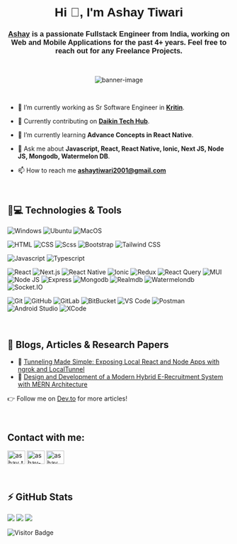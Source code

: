 <!-- Header Section -->
<h1 align="center"><font face="Arial">Hi 👋, I'm Ashay Tiwari</font></h1>
<h3 align="center"><font face="Arial"><a href="https://www.linkedin.com/in/ashay-tiwari-447604197/" target="_blank" rel="noreferrer">Ashay</a> is a passionate Fullstack Engineer from India, working on Web and Mobile Applications for the past 4+ years. Feel free to reach out for any Freelance Projects.</font></h3>

<br />
<!-- GIF -->
<p align="center">
  <img src="cozy-coding-setup-winter-evening-featuring-laptop-with-code-screen-surrounded-by-war_1053268-13267.avif" alt="banner-image" title="banner">
 </p>

 <br />

- 👀 I’m currently working as Sr Software Engineer in **<a href="https://kritin.in/" target="_blank" rel="noreferrer">Kritin</a>**.
  
- 🔭 Currently contributing on **[Daikin Tech Hub](https://apps.apple.com/in/app/daikin-tech-hub/id1533292134)**.

- 🌱 I’m currently learning **Advance Concepts in React Native**.

- 💬 Ask me about **Javascript, React, React Native, Ionic, Next JS, Node JS, Mongodb, Watermelon DB**.

- 📫 How to reach me **ashaytiwari2001@gmail.com**

<br />

## 🚀💻 Technologies & Tools

  ![Windows](https://img.shields.io/badge/Windows-blue?style=flat-square&logo=windows)
  ![Ubuntu](https://img.shields.io/badge/Ubutnu-E95420?style=flat-square&logo=ubuntu&logoColor=white)
  ![MacOS](https://img.shields.io/badge/MacOS-000000?style=flat-square&logo=macOS&logoColor=white)

  ![HTML](https://img.shields.io/badge/HTML-green?style=flat-square&logo=html5)
  ![CSS](https://img.shields.io/badge/CSS-663399?style=flat-square&logo=css)
  ![Scss](https://img.shields.io/badge/Sass-CC6699?style=flat-square&logo=sass&logoColor=white)
  ![Bootstrap](https://img.shields.io/badge/Bootstrap-7952B3?style=flat-square&logo=bootstrap&logoColor=white)
  ![Tailwind CSS](https://img.shields.io/badge/Tailwind_CSS-06B6D4?style=flat-square&logo=tailwind%20css&logoColor=white)

  ![Javascript](https://img.shields.io/badge/javascript-F7DF1E?style=flat-square&logo=javascript&logoColor=white)
  ![Typescript](https://img.shields.io/badge/javascript-3178C6?style=flat-square&logo=typescript&logoColor=white)

  ![React](https://img.shields.io/badge/React-61DAFB?style=flat-square&logo=react&logoColor=white)
  ![Next.js](https://img.shields.io/badge/Next_JS-000000?style=flat-square&logo=next.js&logoColor=white)
  ![React Native](https://img.shields.io/badge/React_Native-blue?style=flat-square&logo=react&logoColor=white)
  ![Ionic](https://img.shields.io/badge/Ionic-3880FF?style=flat-square&logo=ionic&logoColor=white)
  ![Redux](https://img.shields.io/badge/Redux-764ABC?style=flat-square&logo=redux&logoColor=white)
  ![React Query](https://img.shields.io/badge/React_Query-FF4154?style=flat-square&logo=react%20query&logoColor=white)
  ![MUI](https://img.shields.io/badge/MUI-007FFF?style=flat-square&logo=mui&logoColor=white)
  ![Node JS](https://img.shields.io/badge/Node%20JS-5FA04E?style=flat-square&logo=node.js&logoColor=white)
  ![Express](https://img.shields.io/badge/Express-000000?style=flat-square&logo=express&logoColor=white)
  ![Mongodb](https://img.shields.io/badge/Mongodb-47A248?style=flat-square&logo=mongodb&logoColor=white)
  ![Realmdb](https://img.shields.io/badge/Realmdb-pink?style=flat-square&logo=circle&logoColor=black)
  ![Watermelondb](https://img.shields.io/badge/Watermelondb-24A47F?style=flat-square&logo=patreon&logoColor=white)
  ![Socket.IO](https://img.shields.io/badge/Socket.IO-010101?style=flat-square&logo=socket&logoColor=white)
  
  ![Git](https://img.shields.io/badge/-Git-black?style=flat-square&logo=git)
  ![GitHub](https://img.shields.io/badge/-GitHub-181717?style=flat-square&logo=github)
  ![GitLab](https://img.shields.io/badge/-GitLab-FCA121?style=flat-square&logo=gitlab)
  ![BitBucket](https://img.shields.io/badge/-BitBucket-darkblue?style=flat-square&logo=bitbucket)
  ![VS Code](https://img.shields.io/badge/-VS%20Code-007ACC?style=flat-square&logo=visual-studio-code)
  ![Postman](https://img.shields.io/badge/Postman-black?style=flat-square&logo=postman)
  ![Android Studio](https://img.shields.io/badge/Android_Studio-teal?style=flat-square&logo=android)
  ![XCode](https://img.shields.io/badge/Xcode-grey?style=flat-square&logo=xcode)

<br />

## 📝 Blogs, Articles & Research Papers

- 📖 [Tunneling Made Simple: Exposing Local React and Node Apps with ngrok and LocalTunnel](https://dev.to/ashay_tiwari_3658168ad5db/tunneling-made-simple-exposing-local-react-and-node-apps-with-ngrok-and-localtunnel-5g1g)
- 📖 [Design and Development of a Modern Hybrid E-Recruitment System with MERN Architecture](https://ijsrem.com/download/design-and-development-of-a-modern-hybrid-e-recruitment-system-with-mern-architecture/)

👉 Follow me on [Dev.to](https://dev.to/ashay_tiwari_3658168ad5db) for more articles!

<br />

## Contact with me:
<p align="left">
<a href="https://dev.to/ashay_tiwari_3658168ad5db" target="blank"><img align="center" src="https://raw.githubusercontent.com/rahuldkjain/github-profile-readme-generator/master/src/images/icons/Social/devto.svg" alt="ashay_tiwari_3658168ad5db" height="30" width="40" /></a>
<a href="https://linkedin.com/in/ashay-tiwari-447604197" target="blank"><img align="center" src="https://raw.githubusercontent.com/rahuldkjain/github-profile-readme-generator/master/src/images/icons/Social/linked-in-alt.svg" alt="ashay-tiwari-447604197" height="30" width="40" /></a>
<a href="https://instagram.com/ashay__tiwari" target="blank"><img align="center" src="https://raw.githubusercontent.com/rahuldkjain/github-profile-readme-generator/master/src/images/icons/Social/instagram.svg" alt="ashay__tiwari" height="30" width="40" /></a>
</p>
<br />

## ⚡ GitHub Stats
<img src="https://github-readme-stats.vercel.app/api?username=ashaytiwari&theme=tokyonight&show_icons=true&hide_border=true&count_private=true" />
<img src="https://streak-stats.demolab.com?user=ashaytiwari&theme=tokyonight&hide_border=true" />
<img src="https://github-readme-stats.vercel.app/api/top-langs/?username=ashaytiwari&theme=tokyonight&show_icons=true&hide_border=true&layout=compact" />

![Visitor Badge](https://visitor-badge.laobi.icu/badge?page_id=ashaytiwari.ashaytiwari)
